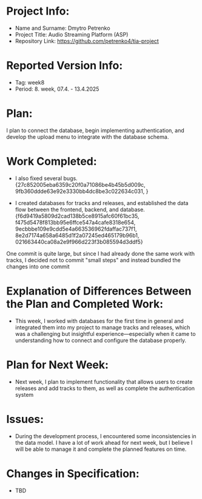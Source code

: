 # Project Info:
- Name and Surname: Dmytro Petrenko
- Project Title: Audio Streaming Platform (ASP)
- Repository Link:  https://github.com/petrenko4/tia-project  <!-- Link na Váš GitHub repozitár -->

# Reported Version Info:  
<!-- Upraviť podľa aktuálneho týždňa, reporty začínajú 4. týždeň semestra. Upraviť aj názov reportu. -->
- Tag: week8                      
- Period: 8. week, 07.4. - 13.4.2025 

# Plan:
<!-- Skopírovať z predchádzajúceho reportu časť "Plán na ďalší týždeň" resp. pre prvý report z plánu zo špecifikácie -->
I plan to connect the database, begin implementing authentication, and develop the upload menu to integrate with the database schema.

# Work Completed:
<!-- Ku každému bodu je nutné priradiť číslo commitu, ktorý ho implementuje - samostatný commit pre každý bod! -->
- I also fixed several bugs.
{27c852005eba6359c20f0a71086be4b45b5d009c,
9fb360ddde63e92e3330bb4dc8be3c022634c031,
}

- I created databases for tracks and releases, and established the data flow between the frontend, backend, and database.
{f6d9419a5809d2cad138b5ce8915afc60f61bc35,
f475d5478f813bb95e6ffce547a4cafe8318e654,
9ecbbbe109e9cdd5e4a663536962fdaffac737f1,
8e2d7174a658a6485d1f2a07245ed465179b96b1,
021663440ca08a2e9f966d223f3b085594d3ddf5}

One commit is quite large, but since I had already done the same work with tracks, I decided not to commit "small steps" and instead bundled the changes into one commit

# Explanation of Differences Between the Plan and Completed Work:
<!-- Zdôvodniť nedokončenie všetkých bodov z plánu (napr. choroba, iné nečakané povinnosti, ...), ale aj predbehnutie plánu -->
- This week, I worked with databases for the first time in general and integrated them into my project to manage tracks and releases, which was a challenging but insightful experience—especially when it came to understanding how to connect and configure the database properly.

# Plan for Next Week:
<!-- Skombinovať plán zo špecifikácie spolu s potenciálnym oneskorením / predbehnutím plánu v minulých týždňoch -->
- Next week, I plan to implement functionality that allows users to create releases and add tracks to them, as well as complete the authentication system

# Issues:
<!-- Popísať akékoľvek problémy, s ktorými ste sa stretli. Ak neboli žiadne, explicitne to uveďte. -->
- During the development process, I encountered some inconsistencies in the data model. I have a lot of work ahead for next week, but I believe I will be able to manage it and complete the planned features on time.

# Changes in Specification:
<!-- Popísať akékoľvek zmeny v špecifikácii, spolu s ich odôvodnením (netreba uvádzať iba zmeny v časovom pláne, nakoľko tie popisujete v predchádzajúcich bodoch). Cvičiaci má právo posúdiť vhodnosť týchto zmien a zaslať k nim spätnú väzbu na zapracovanie. Ak neboli žiadne zmeny, explicitne to uveďte. -->
- TBD